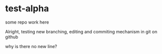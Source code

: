 # test-alpha
some repo work here

Alright, testing new branching, editing and commiting mechanism in git on github


why is there no new line?
